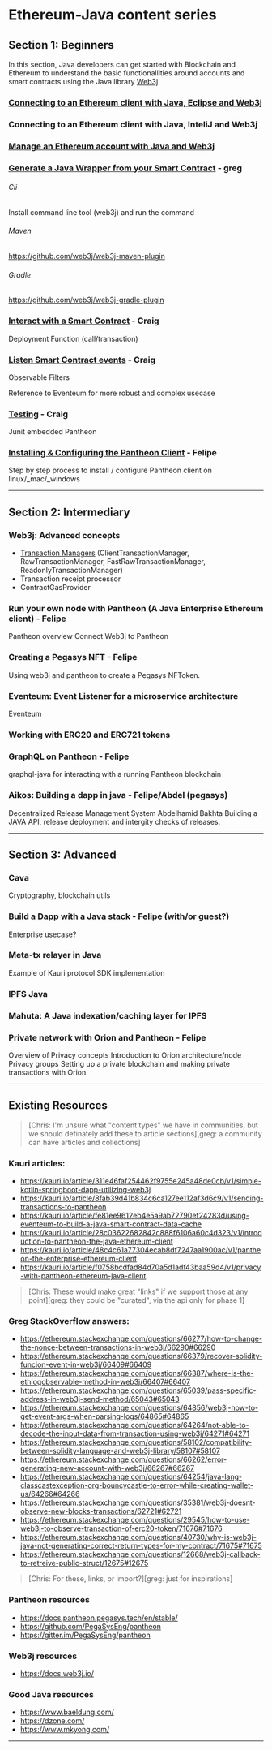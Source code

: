 # Ethereum-Java content series

## Section 1: Beginners

In this section, Java developers can get started with Blockchain and Ethereum to understand the basic functionallities around accounts and smart contracts using the Java library [Web3j](https://web3j.io/).

### [Connecting to an Ethereum client with Java, Eclipse and Web3j](getting-started-eclipse.md)

### Connecting to an Ethereum client with Java, InteliJ and Web3j

### [Manage an Ethereum account with Java and Web3j](manage-accounts.md)

### [Generate a Java Wrapper from your Smart Contract](generate-java-wrapper.md) - greg

###### Cli

Install command line tool (web3j) and run the command

###### Maven

<https://github.com/web3j/web3j-maven-plugin>

###### Gradle

<https://github.com/web3j/web3j-gradle-plugin>

### [Interact with a Smart Contract](interacting.md) - Craig

Deployment
Function (call/transaction)

### [Listen Smart Contract events](events.md) - Craig

Observable
Filters

Reference to Eventeum for more robust and complex usecase

### [Testing](pantheon_testing.md) - Craig

Junit
embedded Pantheon

### [Installing & Configuring the Pantheon Client](installing-and-setting-up-Pantheon.md) - Felipe

Step by step process to install / configure Pantheon client on linux/\_mac/\_windows

* * *

## Section 2: Intermediary

### Web3j: Advanced concepts

-   [Transaction Managers](https://github.com/kauri-io/Content/blob/master/java/transaction-managers.md) (ClientTransactionManager, RawTransactionManager, FastRawTransactionManager, ReadonlyTransactionManager)
-   Transaction receipt processor
-   ContractGasProvider

### Run your own node with Pantheon (A Java Enterprise Ethereum client) - Felipe

Pantheon overview
Connect Web3j to Pantheon

### Creating a Pegasys NFT - Felipe

Using web3j and pantheon to create a Pegasys NFToken.

### Eventeum: Event Listener for a microservice architecture

Eventeum

### Working with ERC20 and ERC721 tokens

### GraphQL on Pantheon - Felipe

graphql-java for interacting with a running Pantheon blockchain

### Aikos: Building a dapp in java - Felipe/Abdel (pegasys)

Decentralized Release Management System
Abdelhamid Bakhta
Building a JAVA API, release deployment and intergity checks of releases.

* * *

## Section 3: Advanced

### Cava

Cryptography, blockchain utils

### Build a Dapp with a Java stack - Felipe (with/or guest?)

Enterprise usecase?

### Meta-tx relayer in Java

Example of Kauri protocol SDK implementation

### IPFS Java

### Mahuta: A Java indexation/caching layer for IPFS

### Private network with Orion and Pantheon  - Felipe

Overview of Privacy concepts
Introduction to Orion architecture/node
Privacy groups
Setting up a private blockchain and making private transactions with Orion.

* * *

## Existing Resources

> [Chris: I'm unsure what "content types" we have in communities, but we should definately add these to article sections][greg: a community can have articles and collections]

### Kauri articles:

-   <https://kauri.io/article/311e46faf254462f9755e245a48de0cb/v1/simple-kotlin-springboot-dapp-utilizing-web3j>
-   <https://kauri.io/article/8fab39d41b834c6ca127ee112af3d6c9/v1/sending-transactions-to-pantheon>
-   <https://kauri.io/article/fe81ee9612eb4e5a9ab72790ef24283d/using-eventeum-to-build-a-java-smart-contract-data-cache>
-   <https://kauri.io/article/28c03622682842c888f6106a60c4d323/v1/introduction-to-pantheon-the-java-ethereum-client>
-   <https://kauri.io/article/48c4c61a77304ecab8df7247aa1900ac/v1/pantheon-the-enterprise-ethereum-client>
-   <https://kauri.io/article/f0758bcdfad84d70a5d1adf43baa59d4/v1/privacy-with-pantheon-ethereum-java-client>

> [Chris: These would make great "links" if we support those at any point][greg: they could be "curated", via the api only for phase 1]

### Greg StackOverflow answers:

-   <https://ethereum.stackexchange.com/questions/66277/how-to-change-the-nonce-between-transactions-in-web3j/66290#66290>
-   <https://ethereum.stackexchange.com/questions/66379/recover-solidity-funcion-event-in-web3j/66409#66409>
-   <https://ethereum.stackexchange.com/questions/66387/where-is-the-ethlogobservable-method-in-web3j/66407#66407>
-   <https://ethereum.stackexchange.com/questions/65039/pass-specific-address-in-web3j-send-method/65043#65043>
-   <https://ethereum.stackexchange.com/questions/64856/web3j-how-to-get-event-args-when-parsing-logs/64865#64865>
-   <https://ethereum.stackexchange.com/questions/64264/not-able-to-decode-the-input-data-from-transaction-using-web3j/64271#64271>
-   <https://ethereum.stackexchange.com/questions/58102/compatibility-between-solidity-language-and-web3j-library/58107#58107>
-   <https://ethereum.stackexchange.com/questions/66262/error-generating-new-account-with-web3j/66267#66267>
-   <https://ethereum.stackexchange.com/questions/64254/java-lang-classcastexception-org-bouncycastle-to-error-while-creating-wallet-us/64266#64266>
-   <https://ethereum.stackexchange.com/questions/35381/web3j-doesnt-observe-new-blocks-transactions/62721#62721>
-   <https://ethereum.stackexchange.com/questions/29545/how-to-use-web3j-to-observe-transaction-of-erc20-token/71676#71676>
-   <https://ethereum.stackexchange.com/questions/40730/why-is-web3j-java-not-generating-correct-return-types-for-my-contract/71675#71675>
-   <https://ethereum.stackexchange.com/questions/12668/web3j-callback-to-retreive-public-struct/12675#12675>

> [Chris: For these, links, or import?][greg: just for inspirations]

### Pantheon resources

-   <https://docs.pantheon.pegasys.tech/en/stable/>
-   <https://github.com/PegaSysEng/pantheon>
-   <https://gitter.im/PegaSysEng/pantheon>

### Web3j resources

-   <https://docs.web3j.io/>

### Good Java resources

-   <https://www.baeldung.com/>
-   <https://dzone.com/>
-   <https://www.mkyong.com/>

* * *

